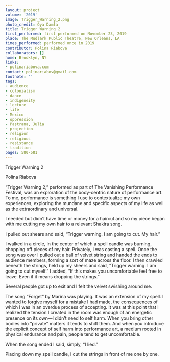 ```yaml
---
layout: project
volume: '2019'
image: Trigger_Warning_2.png
photo_credit: Oya Damla
title: Trigger Warning 2
first_performed: first performed on November 23, 2019
place: The Mudlark Public Theatre, New Orleans, LA
times_performed: performed once in 2019
contributor: Polina Riabova
collaborators: []
home: Brooklyn, NY
links:
- polinariabova.com
contact: polinariabov@gmail.com
footnote: ''
tags:
- audience
- colonialism
- dance
- indigeneity
- lecture
- life
- Mexico
- oppression
- Pastrana, Julia
- projection
- religion
- religious
- resistance
- tradition
pages: 580-581
---
```


Trigger Warning 2

Polina Riabova

“Trigger Warning 2,” performed as part of The Vanishing Performance Festival, was an exploration of the body-centric nature of performance art. To me, performance is something I use to contextualize my own experiences, exploring the mundane and specific aspects of my life as well as the extraordinary and universal.

I needed but didn’t have time or money for a haircut and so my piece began with me cutting my own hair to a relevant Shakira song.

I pulled out shears and said, “Trigger warning. I am going to cut. My hair.”

I walked in a circle, in the center of which a spell candle was burning, chopping off pieces of my hair. Privately, I was casting a spell. Once the song was over I pulled out a ball of velvet string and handed the ends to audience members, forming a sort of maze across the floor. I then crawled beneath the strings, held up my sheers and said, “Trigger warning. I am going to cut myself.” I added, “If this makes you uncomfortable feel free to leave. Even if it means dropping the strings.”

Several people got up to exit and I felt the velvet swishing around me.

The song “Forget” by Marina was playing. It was an extension of my spell. I wanted to forgive myself for a mistake I had made, the consequences of which I was in an overdue process of accepting. It was at this point that I realized the tension I created in the room was enough of an energetic presence on its own—I didn’t need to self harm. When you bring other bodies into “private” matters it tends to shift them. And when you introduce the explicit concept of self harm into performance art, a medium rooted in physical endurance and pain, people tend to get uncomfortable.

When the song ended I said, simply, “I lied.”

Placing down my spell candle, I cut the strings in front of me one by one.
